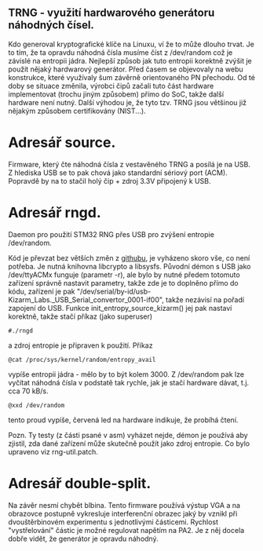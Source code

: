 ## TRNG - využití hardwarového generátoru náhodných čísel.

Kdo generoval kryptografické klíče na Linuxu, ví že to může dlouho trvat.
Je to tím, že ta opravdu náhodná čísla musíme číst z /dev/random což je závislé
na entropii jádra. Nejlepší způsob jak tuto entropii korektně zvýšit je použít
nějaký hardwarový generátor. Před časem se objevovaly na webu konstrukce, které
využívaly šum závěrně orientovaného PN přechodu. Od té doby se situace změnila,
výrobci čipů začali tuto část hardware implementovat (trochu jiným způsobem)
přímo do SoC, takže další hardware není nutný. Další výhodou je, že tyto tzv.
TRNG jsou většinou již nějakým způsobem certifikovány (NIST...).

# Adresář source.

Firmware, který čte náhodná čísla z vestavěného TRNG a posílá je na USB.
Z hlediska USB se to pak chová jako standardní sériový port (ACM). Popravdě
by na to stačil holý čip + zdroj 3.3V připojený k USB.

# Adresář rngd.

Daemon pro použití STM32 RNG přes USB pro zvýšení entropie /dev/random.

Kód je převzat bez větších změn z [githubu](https://github.com/nhorman/rng-tools),
je vyházeno skoro vše, co není potřeba. Je nutná knihovna libcrypto a libsysfs.
Původní démon s USB jako /dev/ttyACMx funguje (parametr -r), ale bylo
by nutné předem totomuto zařízení správně nastavit parametry, takže zde
je to doplněno přímo do kódu, zařízení je pak
"/dev/serial/by-id/usb-Kizarm_Labs._USB_Serial_convertor_0001-if00", takže
nezávisí na pořadí zapojení do USB. Funkce init_entropy_source_kizarm() jej
pak nastaví korektně, takže stačí příkaz (jako superuser)
```
#./rngd
```
a zdroj entropie je připraven k použití. Příkaz
```
@cat /proc/sys/kernel/random/entropy_avail
```
vypíše entropii jádra - mělo by to být kolem 3000. Z /dev/random pak lze
vyčítat náhodná čísla v podstatě tak rychle, jak je stačí hardware dávat,
t.j. cca 70 kB/s.
```
@xxd /dev/random
```
tento proud vypíše, červená led na hardware indikuje, že probíhá čtení.

Pozn. Ty testy (z části psané v asm) vyházet nejde, démon je používá aby zjistil,
zda dané zařízení může skutečně použít jako zdroj entropie.
Co bylo upraveno viz rng-util.patch.

# Adresář double-split.

Na závěr nesmí chybět blbina. Tento firmware používá výstup VGA a na obrazovce
postupně vykresluje interferenční obrazec jaký by vznikl při dvouštěrbinovém experimentu
s jednotlivými částicemi. Rychlost "vystřelování" částic je možné regulovat
napětím na PA2. Je z něj docela dobře vidět, že generátor je opravdu náhodný.
